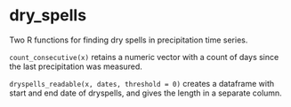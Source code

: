 # dry_spells
Two R functions for finding dry spells in precipitation time series.

`count_consecutive(x)` retains a numeric vector with a count of days since the last precipitation was measured.

`dryspells_readable(x, dates, threshold = 0)` creates a dataframe with start and end date of dryspells, and gives the length in a separate column.